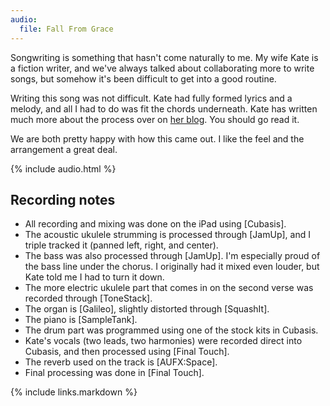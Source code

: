 ```yaml
---
audio:
  file: Fall From Grace
---
```


Songwriting is something that hasn't come naturally to me. My wife Kate is a fiction writer, and we've always talked about collaborating more to write songs, but somehow it's been difficult to get into a good routine.

Writing this song was not difficult. Kate had fully formed lyrics and a melody, and all I had to do was fit the chords underneath. Kate has written much more about the process over on [her blog][kate]. You should go read it.

We are both pretty happy with how this came out. I like the feel and the arrangement a great deal.

{% include audio.html %}

## Recording notes

* All recording and mixing was done on the iPad using [Cubasis].
* The acoustic ukulele strumming is processed through [JamUp], and I triple tracked it (panned left, right, and center).
* The bass was also processed through [JamUp]. I'm especially proud of the bass line under the chorus. I originally had it mixed even louder, but Kate told me I had to turn it down.
* The more electric ukulele part that comes in on the second verse was recorded through [ToneStack].
* The organ is [Galileo], slightly distorted through [SquashIt].
* The piano is [SampleTank].
* The drum part was programmed using one of the stock kits in Cubasis.
* Kate's vocals (two leads, two harmonies) were recorded direct into Cubasis, and then processed using [Final Touch].
* The reverb used on the track is [AUFX:Space].
* Final processing was done in [Final Touch].

[kate]:http://kateleary.net/we-made-a-song/
{% include links.markdown %}